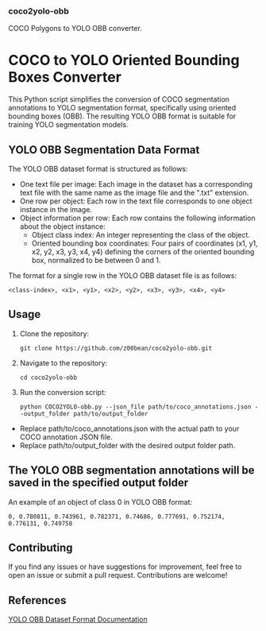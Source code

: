 ### coco2yolo-obb
COCO Polygons to YOLO OBB converter. 

# COCO to YOLO Oriented Bounding Boxes Converter  

This Python script simplifies the conversion of COCO segmentation annotations to YOLO segmentation format, specifically using oriented bounding boxes (OBB). The resulting YOLO OBB format is suitable for training YOLO segmentation models.

## YOLO OBB Segmentation Data Format

The YOLO OBB dataset format is structured as follows:

- One text file per image: Each image in the dataset has a corresponding text file with the same name as the image file and the ".txt" extension.
- One row per object: Each row in the text file corresponds to one object instance in the image.
- Object information per row: Each row contains the following information about the object instance:
  - Object class index: An integer representing the class of the object.
  - Oriented bounding box coordinates: Four pairs of coordinates (x1, y1, x2, y2, x3, y3, x4, y4) defining the corners of the oriented bounding box, normalized to be between 0 and 1.

The format for a single row in the YOLO OBB dataset file is as follows: 

```<class-index>, <x1>, <y1>, <x2>, <y2>, <x3>, <y3>, <x4>, <y4>```


## Usage

1. Clone the repository:
   
   ```git clone https://github.com/z00bean/coco2yolo-obb.git```

3. Navigate to the repository:
   
   ```cd coco2yolo-obb```
   
4. Run the conversion script:
   
   ```python COCO2YOLO-obb.py --json_file path/to/coco_annotations.json --output_folder path/to/output_folder```
  - Replace path/to/coco_annotations.json with the actual path to your COCO annotation JSON file.
  - Replace path/to/output_folder with the desired output folder path.

## The YOLO OBB segmentation annotations will be saved in the specified output folder

An example of an object of class 0 in YOLO OBB format:

```0, 0.780811, 0.743961, 0.782371, 0.74686, 0.777691, 0.752174, 0.776131, 0.749758```

## Contributing
If you find any issues or have suggestions for improvement, feel free to open an issue or submit a pull request. Contributions are welcome!

## References

[YOLO OBB Dataset Format Documentation](https://docs.ultralytics.com/datasets/obb/)
